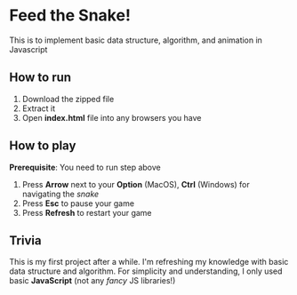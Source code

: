 # Feed the Snake!
This is to implement basic data structure, algorithm, and animation in Javascript

## How to run
1. Download the zipped file
2. Extract it
3. Open **index.html** file into any browsers you have

## How to play
**Prerequisite**: You need to run step above
1. Press **Arrow** next to your **Option** (MacOS), **Ctrl** (Windows) for navigating the _snake_
2. Press **Esc** to pause your game
3. Press **Refresh** to restart your game

## Trivia
This is my first project after a while. I'm refreshing my knowledge with basic data structure and algorithm. For simplicity and understanding, I only used basic **JavaScript** (not any _fancy_ JS libraries!)